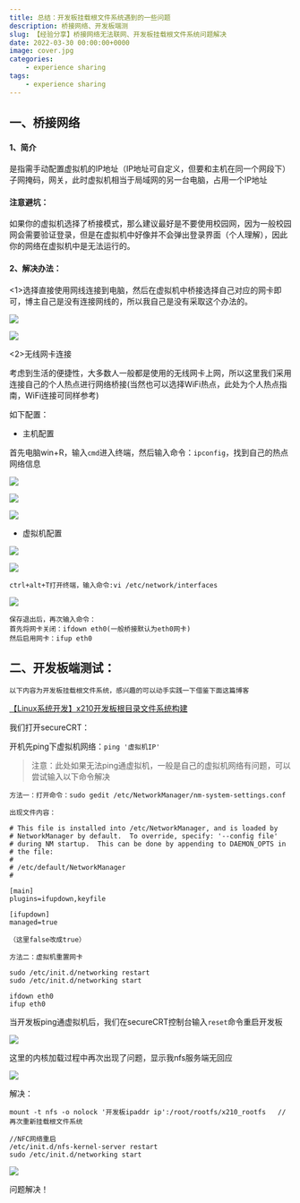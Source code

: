 ```yaml
---
title: 总结：开发板挂载根文件系统遇到的一些问题
description: 桥接网络、开发板端测
slug: 【经验分享】桥接网络无法联网、开发板挂载根文件系统问题解决
date: 2022-03-30 00:00:00+0000
image: cover.jpg
categories:
    - experience sharing
tags:
    - experience sharing
---
```




## 一、桥接网络

#### 1、简介

是指需手动配置虚拟机的IP地址（IP地址可自定义，但要和主机在同一个网段下）子网掩码，网关，此时虚拟机相当于局域网的另一台电脑，占用一个IP地址

#### 注意避坑：

如果你的虚拟机选择了桥接模式，那么建议最好是不要使用校园网，因为一般校园网会需要验证登录，但是在虚拟机中好像并不会弹出登录界面（个人理解），因此你的网络在虚拟机中是无法运行的。



#### 2、解决办法：

<1>选择直接使用网线连接到电脑，然后在虚拟机中桥接选择自己对应的网卡即可，博主自己是没有连接网线的，所以我自己是没有采取这个办法的。

![](https://img-blog.csdnimg.cn/7167af1edaa64e2da1d357d70c1f2b75.png?x-oss-process=image/watermark,type_d3F5LXplbmhlaQ,shadow_50,text_Q1NETiBA5Lul5pS-Xw==,size_20,color_FFFFFF,t_70,g_se,x_16)


![](https://img-blog.csdnimg.cn/2464ef833a5f44cc857003eea990b847.png?x-oss-process=image/watermark,type_d3F5LXplbmhlaQ,shadow_50,text_Q1NETiBA5Lul5pS-Xw==,size_20,color_FFFFFF,t_70,g_se,x_16)


<2>无线网卡连接

考虑到生活的便捷性，大多数人一般都是使用的无线网卡上网，所以这里我们采用连接自己的个人热点进行网络桥接(当然也可以选择WiFi热点，此处为个人热点指南，WiFi连接可同样参考)

如下配置：

* 主机配置

首先电脑win+R，输入`cmd`进入终端，然后输入命令：`ipconfig`，找到自己的热点网络信息

![](https://img-blog.csdnimg.cn/e8696623357746ff88e5c21a6a2f2a38.png?x-oss-process=image/watermark,type_d3F5LXplbmhlaQ,shadow_50,text_Q1NETiBA5Lul5pS-Xw==,size_20,color_FFFFFF,t_70,g_se,x_16)


![](https://img-blog.csdnimg.cn/5574394acfd04750ab469dde635794ff.png?x-oss-process=image/watermark,type_d3F5LXplbmhlaQ,shadow_50,text_Q1NETiBA5Lul5pS-Xw==,size_20,color_FFFFFF,t_70,g_se,x_16)


![](https://img-blog.csdnimg.cn/838f45e5c87a4d388f7988c0fbfac8f9.png?x-oss-process=image/watermark,type_d3F5LXplbmhlaQ,shadow_50,text_Q1NETiBA5Lul5pS-Xw==,size_20,color_FFFFFF,t_70,g_se,x_16)


* 虚拟机配置

![](https://img-blog.csdnimg.cn/1ef17e5bffa644d9901a99cddd829509.png?x-oss-process=image/watermark,type_d3F5LXplbmhlaQ,shadow_50,text_Q1NETiBA5Lul5pS-Xw==,size_20,color_FFFFFF,t_70,g_se,x_16)


![](https://img-blog.csdnimg.cn/f913337e07084f8ca7e4b45ef6c0e3c1.png?x-oss-process=image/watermark,type_d3F5LXplbmhlaQ,shadow_50,text_Q1NETiBA5Lul5pS-Xw==,size_20,color_FFFFFF,t_70,g_se,x_16)


```
ctrl+alt+T打开终端，输入命令:vi /etc/network/interfaces
```

![](https://img-blog.csdnimg.cn/7ecb691179304cb5b85f0a906248de63.png?x-oss-process=image/watermark,type_d3F5LXplbmhlaQ,shadow_50,text_Q1NETiBA5Lul5pS-Xw==,size_20,color_FFFFFF,t_70,g_se,x_16)


```
保存退出后，再次输入命令：
首先将网卡关闭：ifdown eth0(一般桥接默认为eth0网卡)
然后启用网卡：ifup eth0
```

## 二、开发板端测试：

`以下内容为开发板挂载根文件系统，感兴趣的可以动手实践一下借鉴下面这篇博客`

[【Linux系统开发】x210开发板根目录文件系统构建](https://blog.csdn.net/qq_56914146/article/details/124407302?spm=1001.2014.3001.5502)

我们打开secureCRT：

开机先ping下虚拟机网络：`ping '虚拟机IP'`

> 注意：此处如果无法ping通虚拟机，一般是自己的虚拟机网络有问题，可以尝试输入以下命令解决

```
方法一：打开命令：sudo gedit /etc/NetworkManager/nm-system-settings.conf

出现文件内容：

# This file is installed into /etc/NetworkManager, and is loaded by
# NetworkManager by default.  To override, specify: '--config file'
# during NM startup.  This can be done by appending to DAEMON_OPTS in
# the file:
#
# /etc/default/NetworkManager
#

[main]
plugins=ifupdown,keyfile

[ifupdown]
managed=true

（这里false改成true）
```

```
方法二：虚拟机重置网卡

sudo /etc/init.d/networking restart
sudo /etc/init.d/networking start

ifdown eth0
ifup eth0
```

当开发板ping通虚拟机后，我们在secureCRT控制台输入`reset`命令重启开发板

![](https://img-blog.csdnimg.cn/44ed871d254047618d4b116007408f0e.png?x-oss-process=image/watermark,type_d3F5LXplbmhlaQ,shadow_50,text_Q1NETiBA5Lul5pS-Xw==,size_20,color_FFFFFF,t_70,g_se,x_16)




这里的内核加载过程中再次出现了问题，显示我nfs服务端无回应

![](https://img-blog.csdnimg.cn/c6e42fcd827b48f89c479f34e45f6767.png)




解决：

```
mount -t nfs -o nolock '开发板ipaddr ip':/root/rootfs/x210_rootfs   //再次重新挂载根文件系统

//NFC网络重启
/etc/init.d/nfs-kernel-server restart 
sudo /etc/init.d/networking start
```

![](https://img-blog.csdnimg.cn/350f40f5e7134ccca7657925ed590139.png?x-oss-process=image/watermark,type_d3F5LXplbmhlaQ,shadow_50,text_Q1NETiBA5Lul5pS-Xw==,size_20,color_FFFFFF,t_70,g_se,x_16)


问题解决！
